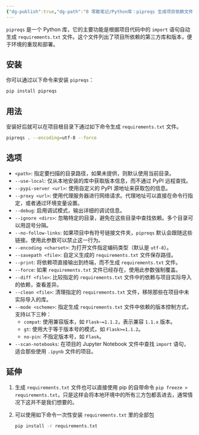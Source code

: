 ```yaml
---
{"dg-publish":true,"dg-path":"8 零散笔记/Python库：pipreqs 生成项目依赖文件.md","permalink":"/8 零散笔记/Python库：pipreqs 生成项目依赖文件/","created":"2024-10-27","updated":"2024-12-08"}
---
```



`pipreqs` 是一个 Python 库，它的主要功能是根据项目代码中的 `import` 语句自动生成 `requirements.txt` 文件。这个文件列出了项目所依赖的第三方库和版本，便于环境的重现和部署。

## 安装

你可以通过以下命令来安装 `pipreqs`：

```bash
pip install pipreqs
```

## 用法

安装好后就可以在项目根目录下通过如下命令生成 `requirements.txt` 文件。

```bash
pipreqs . --encoding=utf-8 --force
```

## 选项

- `<path>`: 指定要扫描的目录路径，如果未提供，则默认使用当前目录。
- `--use-local`: 仅从本地安装的库中获取版本信息，而不通过 PyPI 远程查找。
- `--pypi-server <url>`: 使用自定义的 PyPI 源地址来获取包的信息。
- `--proxy <url>`: 使用代理服务器进行网络请求。代理地址可以直接在命令行指定，或者通过环境变量设置。
- `--debug`: 启用调试模式，输出详细的调试信息。
- `--ignore <dirs>`: 忽略特定的目录，避免在这些目录中查找依赖。多个目录可以用逗号分隔。
- `--no-follow-links`: 如果项目中有符号链接文件夹，`pipreqs` 默认会跟随这些链接。使用此参数可以禁止这一行为。
- `--encoding <charset>`: 为打开文件指定编码类型（默认是 `utf-8`）。
- `--savepath <file>`: 自定义生成的 `requirements.txt` 文件保存路径。
- `--print`: 将依赖项直接输出到终端，而不生成 `requirements.txt` 文件。
- `--force`: 如果 `requirements.txt` 文件已经存在，使用此参数强制覆盖。
- `--diff <file>`: 比较指定的 `requirements.txt` 文件中的依赖与项目实际导入的依赖，查看差异。
- `--clean <file>`: 清理指定的 `requirements.txt` 文件，移除那些在项目中未实际导入的库。
- `--mode <scheme>`: 指定生成 `requirements.txt` 文件中依赖的版本控制方式，支持以下三种：
	- `compat`: 使用兼容版本，如 `Flask~=1.1.2`，表示兼容 `1.1.x` 版本。
	- `gt`: 使用大于等于版本号的模式，如 `Flask>=1.1.2`。
	- `no-pin`: 不指定版本号，如 `Flask`。
- `--scan-notebooks`: 在项目的 Jupyter Notebook 文件中查找 `import` 语句，适合那些使用 `.ipynb` 文件的项目。 

## 延伸

1. 生成 `requirements.txt` 文件也可以直接使用 pip 的自带命令 `pip freeze > requirements.txt`，只是这样会将本地环境中的所有三方包都丢进去，通常情况下这并不是我们想要的。
2. 可以使用如下命令一次性安装 `requirements.txt` 里的全部包

	```bash
	pip install -r requirements.txt
	```
